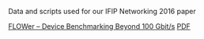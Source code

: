 Data and scripts used for our IFIP Networking 2016 paper

[FLOWer – Device Benchmarking Beyond 100 Gbit/s](https://scholar.google.de/scholar?cluster=15367111586357789262) [PDF](https://www.net.in.tum.de/fileadmin/bibtex/publications/papers/IFIP-Networking-2016-FLOWer.pdf)

